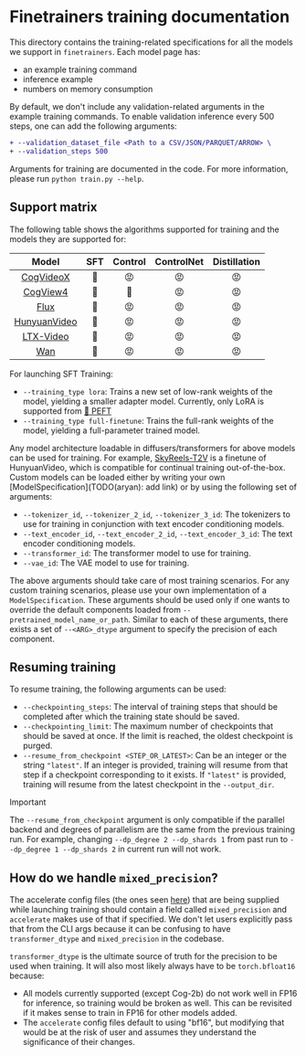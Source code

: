 # Finetrainers training documentation

This directory contains the training-related specifications for all the models we support in `finetrainers`. Each model page has:
- an example training command
- inference example
- numbers on memory consumption

By default, we don't include any validation-related arguments in the example training commands. To enable validation inference every 500 steps, one can add the following arguments:

```diff
+ --validation_dataset_file <Path to a CSV/JSON/PARQUET/ARROW> \
+ --validation_steps 500
```

Arguments for training are documented in the code. For more information, please run `python train.py --help`.

## Support matrix

The following table shows the algorithms supported for training and the models they are supported for:

| Model                                     | SFT | Control | ControlNet | Distillation |
|:-----------------------------------------:|:---:|:-------:|:----------:|:------------:|
| [CogVideoX](./cogvideox.md)               | 🤗 | 😡 | 😡 | 😡 |
| [CogView4](./cogview4.md)                 | 🤗 | 🤗 | 😡 | 😡 |
| [Flux](./flux.md)                         | 🤗 | 😡 | 😡 | 😡 |
| [HunyuanVideo](./hunyuan_video.md)        | 🤗 | 😡 | 😡 | 😡 |
| [LTX-Video](./ltx_video.md)               | 🤗 | 😡 | 😡 | 😡 |
| [Wan](./wan.md)                           | 🤗 | 😡 | 😡 | 😡 |

For launching SFT Training:
- `--training_type lora`: Trains a new set of low-rank weights of the model, yielding a smaller adapter model. Currently, only LoRA is supported from [🤗 PEFT](https://github.com/huggingface/peft)
- `--training_type full-finetune`: Trains the full-rank weights of the model, yielding a full-parameter trained model.

Any model architecture loadable in diffusers/transformers for above models can be used for training. For example, [SkyReels-T2V](https://huggingface.co/Skywork/SkyReels-V1-Hunyuan-T2V) is a finetune of HunyuanVideo, which is compatible for continual training out-of-the-box. Custom models can be loaded either by writing your own [ModelSpecification](TODO(aryan): add link) or by using the following set of arguments:
- `--tokenizer_id`, `--tokenizer_2_id`, `--tokenizer_3_id`: The tokenizers to use for training in conjunction with text encoder conditioning models.
- `--text_encoder_id`, `--text_encoder_2_id`, `--text_encoder_3_id`: The text encoder conditioning models.
- `--transformer_id`: The transformer model to use for training.
- `--vae_id`: The VAE model to use for training.

The above arguments should take care of most training scenarios. For any custom training scenarios, please use your own implementation of a `ModelSpecification`. These arguments should be used only if one wants to override the default components loaded from `--pretrained_model_name_or_path`. Similar to each of these arguments, there exists a set of `--<ARG>_dtype` argument to specify the precision of each component.

## Resuming training

To resume training, the following arguments can be used:
- `--checkpointing_steps`: The interval of training steps that should be completed after which the training state should be saved.
- `--checkpointing_limit`: The maximum number of checkpoints that should be saved at once. If the limit is reached, the oldest checkpoint is purged.
- `--resume_from_checkpoint <STEP_OR_LATEST>`: Can be an integer or the string `"latest"`. If an integer is provided, training will resume from that step if a checkpoint corresponding to it exists. If `"latest"` is provided, training will resume from the latest checkpoint in the `--output_dir`.

> [!IMPORTANT]
> The `--resume_from_checkpoint` argument is only compatible if the parallel backend and degrees of parallelism are the same from the previous training run. For example, changing `--dp_degree 2 --dp_shards 1` from past run to `--dp_degree 1 --dp_shards 2` in current run will not work.

## How do we handle `mixed_precision`?

The accelerate config files (the ones seen [here](../../accelerate_configs/)) that are being supplied while launching training should contain a field called `mixed_precision` and `accelerate` makes use of that if specified. We don't let users explicitly pass that from the CLI args because it can be confusing to have `transformer_dtype` and `mixed_precision` in the codebase.

`transformer_dtype` is the ultimate source of truth for the precision to be used when training. It will also most likely always have to be `torch.bfloat16` because:

* All models currently supported (except Cog-2b) do not work well in FP16 for inference, so training would be broken as well. This can be revisited if it makes sense to train in FP16 for other models added.
* The `accelerate` config files default to using "bf16", but modifying that would be at the risk of user and assumes they understand the significance of their changes.
